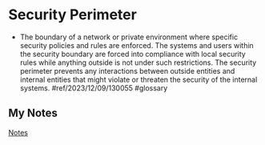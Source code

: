 # Security Perimeter
- The boundary of a network or private environment where specific security policies and rules are enforced. The systems and users within the security boundary are forced into compliance with local security rules while anything outside is not under such restrictions. The security perimeter prevents any interactions between outside entities and internal entities that might violate or threaten the security of the internal systems. #ref/2023/12/09/130055 #glossary
## My Notes
[Notes](mynotes/security-perimeter-notes.md)
